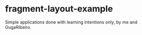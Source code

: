 # fragment-layout-example
Simple applications done with learning intentions only, by me and GugaRibeiro.

